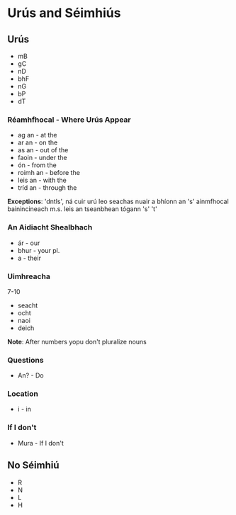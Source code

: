 # Urús and Séimhiús





## Urús



* mB
* gC
* nD
* bhF
* nG
* bP
* dT

### Réamhfhocal - Where Urús Appear

* ag an - at the
* ar an - on the
* as an - out of the 
* faoin - under the 
* ón - from the
* roimh an - before the 
* leis an - with the
* tríd an - through the

**Exceptions**: 'dntls', ná cuir urú leo seachas nuair a bhíonn an 's' ainmfhocal bainincineach m.s. leis an tseanbhean tógann 's' 't'

### An Aidiacht Shealbhach

* ár - our
* bhur - your pl.
* a - their

### Uimhreacha

7-10

- seacht
- ocht
- naoi
- deich

**Note**: After numbers yopu don't pluralize nouns



### Questions

- An? - Do

### Location

* i - in

### If I don't

* Mura - If I don't



## No Séimhiú

* R
* N
* L
* H

